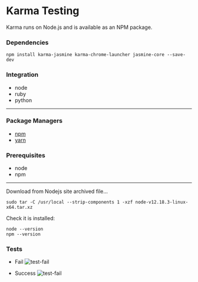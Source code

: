 # Karma Testing


Karma runs on Node.js and is available as an NPM package.

### Dependencies
```
npm install karma-jasmine karma-chrome-launcher jasmine-core --save-dev
```

### Integration 
- node
- ruby
- python
---
### Package Managers
- [npm](https://www.npmjs.com/package/ava)
- [yarn](https://yarnpkg.com/package/ava)

### Prerequisites
- node
- npm


---
Download from Nodejs site archived file...

```
sudo tar -C /usr/local --strip-components 1 -xzf node-v12.18.3-linux-x64.tar.xz
```
Check it is installed: 
```
node --version
npm --version
```
### Tests
 - Fail
![test-fail](./test_screens/Jasmine_fail-Screenshot.png)

 - Success
![test-fail](./test_screens/Jasmine_success-Screenshot.png)